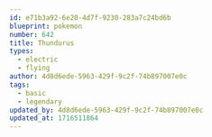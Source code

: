 ```yaml
---
id: e71b3a92-6e20-4d7f-9230-283a7c24bd6b
blueprint: pokemon
number: 642
title: Thundurus
types:
  - electric
  - flying
author: 4d8d6ede-5963-429f-9c2f-74b897007e0c
tags:
  - basic
  - legendary
updated_by: 4d8d6ede-5963-429f-9c2f-74b897007e0c
updated_at: 1716511864
---
```

